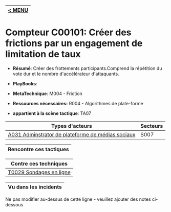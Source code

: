 |[< MENU](../README.md)|
|---|
# Compteur C00101: Créer des frictions par un engagement de limitation de taux

* **Résumé**: Créer des frottements participants.Comprend la répétition du vote dur et le nombre d'accélérateur d'attaquants.

* **PlayBooks**:

* **MetaTechnique**: M004 - Friction

* **Ressources nécessaires:** R004 - Algorithmes de plate-forme

* **appartient à la scène tactique**: TA07


|Types d'acteurs |Secteurs |
|----------- |------- |
|[A031 Adminstrator de plateforme de médias sociaux](../../generated_pages/actortypes/A031.md) |S007 |



|Rencontre ces tactiques |
|---------------------- |



|Contre ces techniques |
|------------------------- |
|[T0029 Sondages en ligne](../../generated_pages/techniques/T0029.md) |



|Vu dans les incidents |
|----------------- |


Ne pas modifier au-dessus de cette ligne - veuillez ajouter des notes ci-dessous